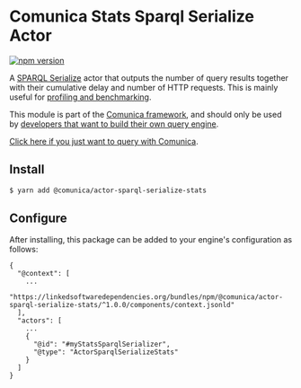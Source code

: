 # Comunica Stats Sparql Serialize Actor

[![npm version](https://badge.fury.io/js/%40comunica%2Factor-sparql-serialize-stats.svg)](https://www.npmjs.com/package/@comunica/actor-sparql-serialize-stats)

A [SPARQL Serialize](https://github.com/comunica/comunica/tree/master/packages/bus-sparql-serialize) actor that outputs the number of query results together with their cumulative delay and number of HTTP requests.
This is mainly useful for [profiling and benchmarking](https://comunica.dev/docs/modify/benchmarking/).

This module is part of the [Comunica framework](https://github.com/comunica/comunica),
and should only be used by [developers that want to build their own query engine](https://comunica.dev/docs/modify/).

[Click here if you just want to query with Comunica](https://comunica.dev/docs/query/).

## Install

```bash
$ yarn add @comunica/actor-sparql-serialize-stats
```

## Configure

After installing, this package can be added to your engine's configuration as follows:
```text
{
  "@context": [
    ...
    "https://linkedsoftwaredependencies.org/bundles/npm/@comunica/actor-sparql-serialize-stats/^1.0.0/components/context.jsonld"  
  ],
  "actors": [
    ...
    {
      "@id": "#myStatsSparqlSerializer",
      "@type": "ActorSparqlSerializeStats"
    }
  ]
}
```
